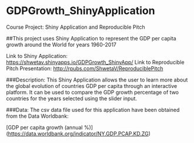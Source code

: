 # GDPGrowth_ShinyApplication
Course Project: Shiny Application and Reproducible Pitch

##This project uses Shiny Application to represent the GDP per capita growth around the World for years 1960-2017

Link to Shiny Application: https://shwetav.shinyapps.io/GDPGrowth_ShinyApp/
Link to Reproducible Pitch Presentation: http://rpubs.com/ShwetaV/ReproduciblePitch

###Description: This Shiny Application allows the user to learn more about the global evolution of countries GDP per capita through an interactive platform. It can be used to compare the GDP growth percentage of two countries for the years selected using the slider input.

###Data: The csv data file used for this application have been obtained from the Data Worldbank:

[GDP per capita growth (annual %)] (https://data.worldbank.org/indicator/NY.GDP.PCAP.KD.ZG)
